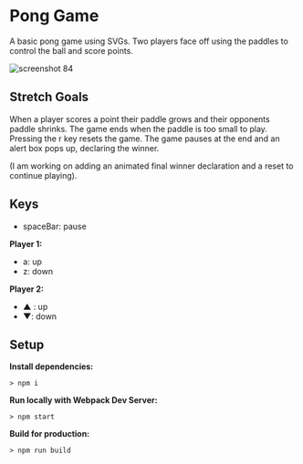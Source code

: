 # Pong Game

A basic pong game using SVGs. Two players face off using the paddles to control the ball and score points.

![screenshot 84](https://user-images.githubusercontent.com/29875356/30102532-cceb3344-92a4-11e7-9517-616b061a0c67.png)

## Stretch Goals

When a player scores a point their paddle grows and their opponents paddle shrinks.
The game ends when the paddle is too small to play.
Pressing the r key resets the game.
The game pauses at the end and an alert box pops up, declaring the winner.

(I am working on adding an animated final winner declaration and a reset to continue playing).

## Keys

* spaceBar: pause

**Player 1:**
* a: up
* z: down

**Player 2:**
* ▲ : up
* ▼: down

## Setup

**Install dependencies:**

`> npm i`

**Run locally with Webpack Dev Server:**

`> npm start`

**Build for production:**

`> npm run build`
